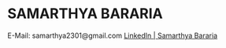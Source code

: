 <h1><b>SAMARTHYA BARARIA</b></h1>
E-Mail: samarthya2301@gmail.com
<a href="https://www.linkedin.com/in/samarthya-bararia-4b7338195/">LinkedIn | Samarthya Bararia</a>
